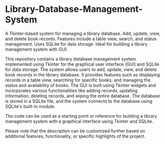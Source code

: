 # Library-Database-Management-System

A Tkinter-based system for managing a library database. Add, update, view, and delete book records. Features include a table view, search, and status management. Uses SQLite for data storage. Ideal for building a library management system with GUI.

This repository contains a library database management system implemented using Tkinter for the graphical user interface (GUI) and SQLite for data storage. The system allows users to add, update, view, and delete book records in the library database. It provides features such as displaying records in a table view, searching for specific books, and managing the status and availability of books. The GUI is built using Tkinter widgets and incorporates various functionalities like adding records, updating information, deleting records, and wiping the entire database. The database is stored in a SQLite file, and the system connects to the database using SQLite's built-in module.

The code can be used as a starting point or reference for building a library management system with a graphical interface using Tkinter and SQLite.

Please note that the description can be customized further based on additional features, functionality, or specific highlights of the project.

